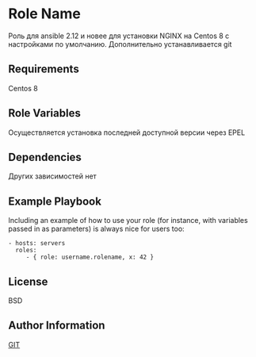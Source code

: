 Role Name
=========

Роль для ansible 2.12 и новее для установки NGINX на Centos 8 с настройками по умолчанию.
Дополнительно устанавливается git

Requirements
------------

Centos 8

Role Variables
--------------

Осуществляется установка последней доступной версии через EPEL

Dependencies
------------

Других зависимостей нет

Example Playbook
----------------

Including an example of how to use your role (for instance, with variables passed in as parameters) is always nice for users too:

    - hosts: servers
      roles:
         - { role: username.rolename, x: 42 }

License
-------

BSD

Author Information
------------------

[GIT](https://github.com/Ingvar78/nginx-role.git)
